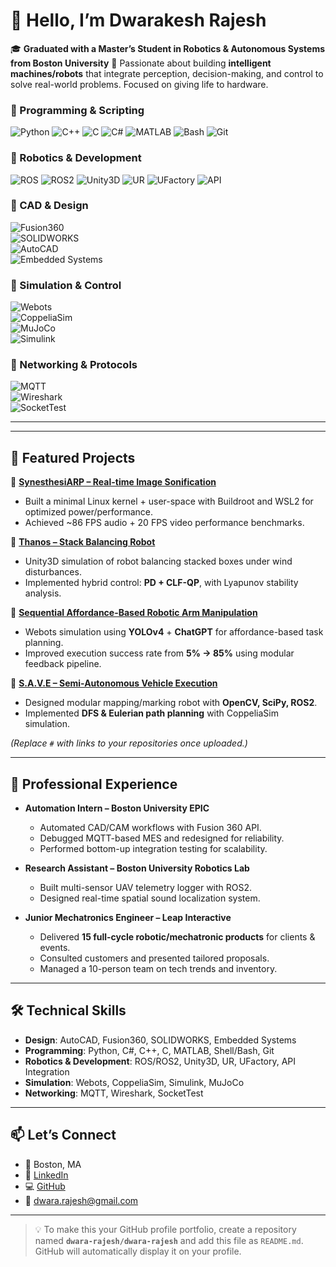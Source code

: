 # 👋 Hello, I’m Dwarakesh Rajesh  

🎓 **Graduated with a Master’s Student in Robotics & Autonomous Systems from Boston University**
🤖 Passionate about building **intelligent machines/robots** that integrate perception, decision-making, and control to solve real-world problems. Focused on giving life to hardware.  
### 🔹 Programming & Scripting  
![Python](https://img.shields.io/badge/Python-3776AB?style=for-the-badge&logo=python&logoColor=white)  ![C++](https://img.shields.io/badge/C++-00599C?style=for-the-badge&logo=c%2B%2B&logoColor=white)  ![C](https://img.shields.io/badge/C-000000?style=for-the-badge&logo=c&logoColor=white)  ![C#](https://img.shields.io/badge/C%23-239120?style=for-the-badge&logo=c-sharp&logoColor=white) ![MATLAB](https://img.shields.io/badge/MATLAB-orange?style=for-the-badge&logo=mathworks&logoColor=white)  ![Bash](https://img.shields.io/badge/Bash-121011?style=for-the-badge&logo=gnu-bash&logoColor=white) ![Git](https://img.shields.io/badge/Git-F05032?style=for-the-badge&logo=git&logoColor=white)  

### 🔹 Robotics & Development  
![ROS](https://img.shields.io/badge/ROS-22314E?style=for-the-badge&logo=ros&logoColor=white)  ![ROS2](https://img.shields.io/badge/ROS2-22314E?style=for-the-badge&logo=ros&logoColor=white)  ![Unity3D](https://img.shields.io/badge/Unity-000000?style=for-the-badge&logo=unity&logoColor=white)  ![UR](https://img.shields.io/badge/Universal%20Robots-0076A8?style=for-the-badge&logo=universal-robots&logoColor=white)  ![UFactory](https://img.shields.io/badge/UFactory-0078D7?style=for-the-badge&logo=robotframework&logoColor=white)  ![API](https://img.shields.io/badge/API%20Integration-FF6C37?style=for-the-badge&logo=swagger&logoColor=white)  

### 🔹 CAD & Design  
![Fusion360](https://img.shields.io/badge/Fusion%20360-FF6F00?style=for-the-badge&logo=autodesk&logoColor=white)  
![SOLIDWORKS](https://img.shields.io/badge/SOLIDWORKS-E2231A?style=for-the-badge&logo=dassaultsystemes&logoColor=white)  
![AutoCAD](https://img.shields.io/badge/AutoCAD-E51050?style=for-the-badge&logo=autodesk&logoColor=white)  
![Embedded Systems](https://img.shields.io/badge/Embedded%20Systems-00629B?style=for-the-badge&logo=arduino&logoColor=white)  

### 🔹 Simulation & Control  
![Webots](https://img.shields.io/badge/Webots-EB1923?style=for-the-badge&logo=robotframework&logoColor=white)  
![CoppeliaSim](https://img.shields.io/badge/CoppeliaSim-0097A7?style=for-the-badge&logo=simulink&logoColor=white)  
![MuJoCo](https://img.shields.io/badge/MuJoCo-1E88E5?style=for-the-badge&logo=physics&logoColor=white)  
![Simulink](https://img.shields.io/badge/Simulink-FFB300?style=for-the-badge&logo=mathworks&logoColor=white)  

### 🔹 Networking & Protocols  
![MQTT](https://img.shields.io/badge/MQTT-660066?style=for-the-badge&logo=eclipse-mosquitto&logoColor=white)  
![Wireshark](https://img.shields.io/badge/Wireshark-1679A7?style=for-the-badge&logo=wireshark&logoColor=white)  
![SocketTest](https://img.shields.io/badge/SocketTest-005571?style=for-the-badge&logo=protocol&logoColor=white)  

---
---

## 🚀 Featured Projects  

🔹 **[SynesthesiARP – Real-time Image Sonification](#)**  
- Built a minimal Linux kernel + user-space with Buildroot and WSL2 for optimized power/performance.  
- Achieved ~86 FPS audio + 20 FPS video performance benchmarks.  

🔹 **[Thanos – Stack Balancing Robot](#)**  
- Unity3D simulation of robot balancing stacked boxes under wind disturbances.  
- Implemented hybrid control: **PD + CLF-QP**, with Lyapunov stability analysis.  

🔹 **[Sequential Affordance-Based Robotic Arm Manipulation](#)**  
- Webots simulation using **YOLOv4** + **ChatGPT** for affordance-based task planning.  
- Improved execution success rate from **5% → 85%** using modular feedback pipeline.  

🔹 **[S.A.V.E – Semi-Autonomous Vehicle Execution](#)**  
- Designed modular mapping/marking robot with **OpenCV, SciPy, ROS2**.  
- Implemented **DFS & Eulerian path planning** with CoppeliaSim simulation.  

*(Replace `#` with links to your repositories once uploaded.)*  

---

## 💼 Professional Experience  

- **Automation Intern – Boston University EPIC**  
  - Automated CAD/CAM workflows with Fusion 360 API.  
  - Debugged MQTT-based MES and redesigned for reliability.  
  - Performed bottom-up integration testing for scalability.  

- **Research Assistant – Boston University Robotics Lab**  
  - Built multi-sensor UAV telemetry logger with ROS2.  
  - Designed real-time spatial sound localization system.  

- **Junior Mechatronics Engineer – Leap Interactive**  
  - Delivered **15 full-cycle robotic/mechatronic products** for clients & events.  
  - Consulted customers and presented tailored proposals.  
  - Managed a 10-person team on tech trends and inventory.  

---

## 🛠️ Technical Skills  

- **Design**: AutoCAD, Fusion360, SOLIDWORKS, Embedded Systems  
- **Programming**: Python, C#, C++, C, MATLAB, Shell/Bash, Git  
- **Robotics & Development**: ROS/ROS2, Unity3D, UR, UFactory, API Integration  
- **Simulation**: Webots, CoppeliaSim, Simulink, MuJoCo  
- **Networking**: MQTT, Wireshark, SocketTest  

---

## 📫 Let’s Connect  

- 📍 Boston, MA  
- 💼 [LinkedIn](https://linkedin.com/in/dwarakesh-rajesh)  
- 💻 [GitHub](https://github.com/dwara-rajesh)  
- 📧 dwara.rajesh@gmail.com  

---

> 💡 To make this your GitHub profile portfolio, create a repository named **`dwara-rajesh/dwara-rajesh`** and add this file as `README.md`. GitHub will automatically display it on your profile.
